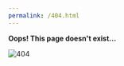 ```yaml
---
permalink: /404.html
---
```

**Oops! This page doesn't exist...**

![404](https://media.giphy.com/media/10aPXZKP8dzBwQ/giphy.gif)

